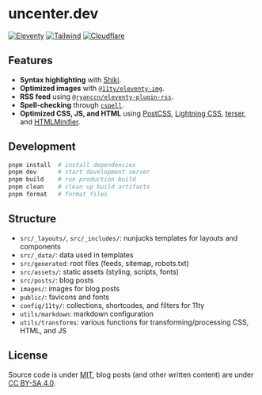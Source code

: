 # uncenter.dev

[![Eleventy](https://img.shields.io/badge/Eleventy-3.0.0--alpha.4-333333.svg?style=flat-square)](https://11ty.dev)
[![Tailwind](https://img.shields.io/badge/Tailwind_CSS-38B2AC?style=flat-square&logo=tailwind-css&logoColor=white)](https://tailwindcss.com)
[![Cloudflare](https://img.shields.io/badge/Cloudflare_Pages-F38020?style=flat-square&logo=Cloudflare&logoColor=white)](https://pages.cloudflare.com/)

## Features

-   **Syntax highlighting** with [Shiki](https://shiki.style/packages/markdown-it).
-   **Optimized images** with [`@11ty/eleventy-img`](https://github.com/11ty/eleventy-img).
-   **RSS feed** using [`@ryanccn/eleventy-plugin-rss`](https://github.com/ryanccn/eleventy-plugin-rss).
-   **Spell-checking** through [`cspell`](http://cspell.org/).
-   **Optimized CSS, JS, and HTML** using [PostCSS](https://postcss.org/), [Lightning CSS](https://lightningcss.dev/), [terser](https://github.com/terser/terser), and [HTMLMinifier](https://github.com/kangax/html-minifier).

## Development

```sh
pnpm install  # install dependencies
pnpm dev      # start development server
pnpm build    # run production build
pnpm clean    # clean up build artifacts
pnpm format   # format files
```

## Structure

-   `src/_layouts/`, `src/_includes/`: nunjucks templates for layouts and components
-   `src/_data/`: data used in templates
-   `src/generated`: root files (feeds, sitemap, robots.txt)
-   `src/assets/`: static assets (styling, scripts, fonts)
-   `src/posts/`: blog posts
-   `images/`: images for blog posts
-   `public/`: favicons and fonts
-   `config/11ty/`: collections, shortcodes, and filters for 11ty
-   `utils/markdown`: markdown configuration
-   `utils/transforms`: various functions for transforming/processing CSS, HTML, and JS

## License

Source code is under [MIT](LICENSE), blog posts (and other written content) are under [CC BY-SA 4.0](LICENSE-content).
